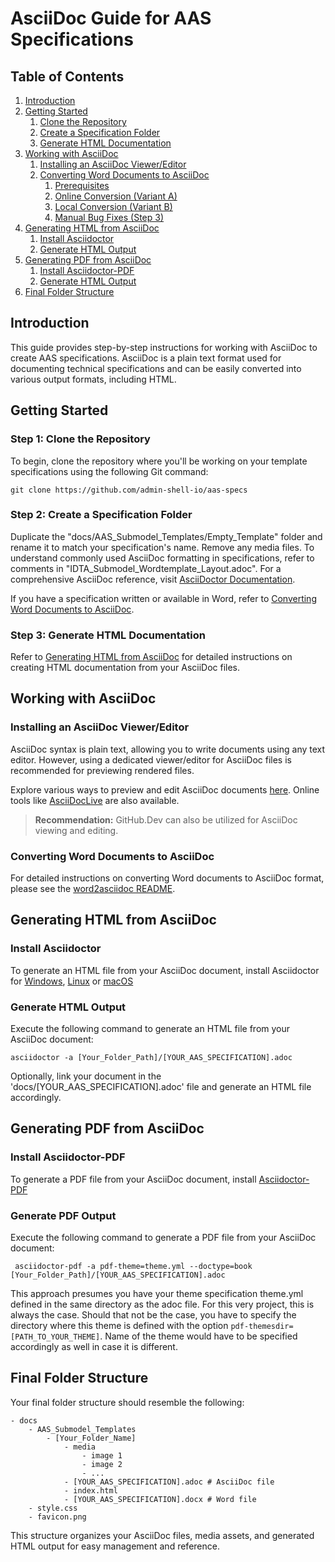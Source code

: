 # AsciiDoc Guide for AAS Specifications

## Table of Contents

1. [Introduction](#introduction)
2. [Getting Started](#getting-started)
    1. [Clone the Repository](#step-1-clone-the-repository)
    2. [Create a Specification Folder](#step-2-create-a-specification-folder)
    3. [Generate HTML Documentation](#step-3-generate-html-documentation)
3. [Working with AsciiDoc](#working-with-asciidoc)
    1. [Installing an AsciiDoc Viewer/Editor](#installing-an-asciidoc-viewereditor)
    2. [Converting Word Documents to AsciiDoc](#converting-word-documents-to-asciidoc)
        1. [Prerequisites](#prerequisites)
        2. [Online Conversion (Variant A)](#variant-a-online-conversion)
        3. [Local Conversion (Variant B)](#variant-b-local-conversion)
        4. [Manual Bug Fixes (Step 3)](#step-3-manual-bug-fixes)
4. [Generating HTML from AsciiDoc](#generating-html-from-asciidoc)
    1. [Install Asciidoctor](#install-asciidoctor)
    2. [Generate HTML Output](#generate-html-output)
5. [Generating PDF from AsciiDoc](#generating-pdf-from-asciidoc)
    1. [Install Asciidoctor-PDF](#install-asciidoctor-pdf)
    2. [Generate HTML Output](#generate-pdf-output)
6. [Final Folder Structure](#final-folder-structure)

## Introduction

This guide provides step-by-step instructions for working with AsciiDoc to create AAS specifications. AsciiDoc is a plain text format used for documenting technical specifications and can be easily converted into various output formats, including HTML.

## Getting Started

### Step 1: Clone the Repository

To begin, clone the repository where you'll be working on your template specifications using the following Git command:

```shell
git clone https://github.com/admin-shell-io/aas-specs
```

### Step 2: Create a Specification Folder

Duplicate the "docs/AAS_Submodel_Templates/Empty_Template" folder and rename it to match your specification's name. Remove any media files. To understand commonly used AsciiDoc formatting in specifications, refer to comments in "IDTA_Submodel_Wordtemplate_Layout.adoc". For a comprehensive AsciiDoc reference, visit [AsciiDoctor Documentation](https://docs.asciidoctor.org/asciidoc/latest/).

If you have a specification written or available in Word, refer to [Converting Word Documents to AsciiDoc](#converting-word-documents-to-asciidoc).

### Step 3: Generate HTML Documentation

Refer to [Generating HTML from AsciiDoc](#generating-html-from-asciidoc) for detailed instructions on creating HTML documentation from your AsciiDoc files.

## Working with AsciiDoc

### Installing an AsciiDoc Viewer/Editor

AsciiDoc syntax is plain text, allowing you to write documents using any text editor. However, using a dedicated viewer/editor for AsciiDoc files is recommended for previewing rendered files.

Explore various ways to preview and edit AsciiDoc documents [here](https://docs.asciidoctor.org/asciidoctor/latest/tooling/). Online tools like [AsciiDocLive](https://asciidoclive.com/edit/scratch/1) are also available.

> **Recommendation:** GitHub.Dev can also be utilized for AsciiDoc viewing and editing.

### Converting Word Documents to AsciiDoc

For detailed instructions on converting Word documents to AsciiDoc format, please see the [word2asciidoc README](https://github.com/admin-shell-io/word2asciidoc/). 

## Generating HTML from AsciiDoc

### Install Asciidoctor

To generate an HTML file from your AsciiDoc document, install Asciidoctor for [Windows](https://docs.asciidoctor.org/asciidoctor/latest/install/windows/), [Linux](https://docs.asciidoctor.org/asciidoctor/latest/install/linux-packaging/) or [macOS](https://docs.asciidoctor.org/asciidoctor/latest/install/macos/)

### Generate HTML Output

Execute the following command to generate an HTML file from your AsciiDoc document:

```shell
asciidoctor -a [Your_Folder_Path]/[YOUR_AAS_SPECIFICATION].adoc
```

Optionally, link your document in the 'docs/[YOUR_AAS_SPECIFICATION].adoc' file and generate an HTML file accordingly.

## Generating PDF from AsciiDoc

### Install Asciidoctor-PDF

To generate a PDF file from your AsciiDoc document, install [Asciidoctor-PDF](https://docs.asciidoctor.org/pdf-converter/latest/install/)

### Generate PDF Output

Execute the following command to generate a PDF file from your AsciiDoc document:

```shell
 asciidoctor-pdf -a pdf-theme=theme.yml --doctype=book [Your_Folder_Path]/[YOUR_AAS_SPECIFICATION].adoc
```

This approach presumes you have your theme specification theme.yml defined in the same directory as the adoc file. For this very project, this is always the case. Should that not be the case, you have to specify the directory where this theme is defined with the option ```pdf-themesdir=[PATH_TO_YOUR_THEME]```. Name of the theme would have to be specified accordingly as well in case it is different.

## Final Folder Structure

Your final folder structure should resemble the following:

```
- docs
    - AAS_Submodel_Templates
        - [Your_Folder_Name]
            - media
                - image 1
                - image 2
                - ...
            - [YOUR_AAS_SPECIFICATION].adoc # AsciiDoc file
            - index.html
            - [YOUR_AAS_SPECIFICATION].docx # Word file
    - style.css
    - favicon.png
```

This structure organizes your AsciiDoc files, media assets, and generated HTML output for easy management and reference.
